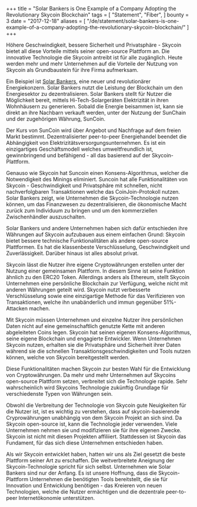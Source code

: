 +++
title = "Solar Bankers is One Example of a Company Adopting the Revolutionary Skycoin Blockchain"
tags = [
    "Statement",
    "Fiber",
]
bounty = 3
date = "2017-12-18"
aliases = [
	"/de/statement/solar-bankers-is-one-example-of-a-company-adopting-the-revolutionary-skycoin-blockchain/"
]
+++

Höhere Geschwindigkeit, bessere Sicherheit und Privatsphäre - Skycoin bietet all diese Vorteile mittels seiner open-source Plattform an. Die innovative Technologie die Skycoin antreibt ist für alle zugänglich. Heute werden mehr und mehr Unternehmen auf die Vorteile der Nutzung von Skycoin als Grundbaustein für ihre Firma aufmerksam.

Ein Beispiel ist [Solar Bankers](https://solarbankers.com/), eine neuer und revolutionärer Energiekonzern. Solar Bankers nutzt die Leistung der Blockchain um den Energiesektor zu dezentralisieren. Solar Bankers stellt für Nutzer die Möglichkeit bereit, mittels Hi-Tech-Solargeräten Elektrizität in ihren Wohnhäusern zu generieren. Sobald die Energie beisammen ist, kann sie direkt an ihre Nachbarn verkauft werden, unter der Nutzung der SunChain und der zugehörigen Währung, SunCoin.

Der Kurs von SunCoin wird über Angebot und Nachfrage auf dem freien Markt bestimmt. Dezentralisierter peer-to-peer Energiehandel beendet die Abhängigkeit von Elektrizitätsversorgungsunternehmen. Es ist ein einzigartiges Geschäftsmodell welches umweltfreundlich ist, gewinnbringend und befähigend - all das basierend auf der Skycoin-Plattform.

Genauso wie Skycoin hat Suncoin einen Konsens-Algorithmus, welcher die Notwendigkeit des Minings eliminiert. Suncoin hat alle Funktionalitäten von Skycoin - Geschwindigkeit und Privatsphäre mit schnellen, nicht nachverfolgbaren Transaktionen welche das CoinJoin-Protokoll nutzen. Solar Bankers zeigt, wie Unternehmen die Skycoin-Technologie nutzen können, um das Finanzwesen zu dezentralisieren, die ökonomische Macht zurück zum Individuum zu bringen und um den kommerziellen Zwischenhändler auszuschalten.

Solar Bankers und andere Unternehmen haben sich dafür entschieden ihre Währungen auf Skycoin aufzubauen aus einem einfachen Grund: Skycoin bietet bessere technische Funktionalitäten als andere open-source Plattformen. Es hat die klassenbeste Verschlüsselung, Geschwindigkeit und Zuverlässigkeit. Darüber hinaus ist alles absolut privat.

Skycoin lässt die Nutzer ihre eigene Cryptowährungen erstellen unter der Nutzung einer gemeinsamen Plattform. In diesem Sinne ist seine Funktion ähnlich zu den ERC20 Token. Allerdings anders als Ethereum, stellt Skycoin Unternehmen eine persönliche Blockchain zur Verfügung, welche nicht mit anderen Währungen geteilt wird. Skycoin nutzt verbesserte Verschlüsselung sowie eine einzigartige Methode für das Verifizieren von Transaktionen, welche ihn unabänderlich und immun gegenüber 51%-Attacken machen.

Mit Skycoin müssen Unternehmen und einzelne Nutzer ihre persönlichen Daten nicht auf eine gemeinschaftlich genutzte Kette mit anderen abgeleiteten Coins legen. Skycoin hat seinen eigenen Konsens-Algorithmus, seine eigene Blockchain und engagierte Entwickler. Wenn Unternehmen Skycoin nutzen, erhalten sie die Privatsphäre und Sicherheit ihrer Daten während sie die schnellen Transaktionsgeschwindigkeiten und Tools nutzen können, welche von Skycoin bereitgestellt werden.

Diese Funktionalitäten machen Skycoin zur besten Wahl für die Entwicklung von Cryptowährungen. Da mehr und mehr Unternehmen auf Skycoins open-source Plattform setzen, verbreitet sich die Technologie rapide. Sehr wahrscheinlich wird Skycoins Technologie zukünftig Grundlage für verschiedenste Typen von Währungen sein.

Obwohl die Verbreitung der Technologie von Skycoin gute Neuigkeiten für die Nutzer ist, ist es wichtig zu verstehen, dass auf skycoin-basierende Cryprowährungen unabhängig von dem Skycoin Projekt an sich sind. Da Skycoin open-source ist, kann die Technologie jeder verwenden. Viele Unternehmen nehmen sie und modifizieren sie für ihre eigenen Zwecke. Skycoin ist nicht mit diesen Projekten affiliiert. Stattdessen ist Skycoin das Fundament, für das sich diese Unternehmen entschieden haben.

Als wir Skycoin entwicklet haben, hatten wir uns als Ziel gesetzt die beste Plattform seiner Art zu erschaffen. Die weitverbreitete Aneignung der Skycoin-Technologie spricht für sich selbst. Unternehmen wie Solar Bankers sind nur der Anfang. Es ist unsere Hoffnung, dass die Skycoin-Plattform Unternehmen die benötigten Tools bereitstellt, die sie für Innovation und Entwicklung benötigen - das Kreieren von neuen Technologien, welche die Nutzer ermächtigen und die dezentrale peer-to-peer Internetökonomie unterstützen.
